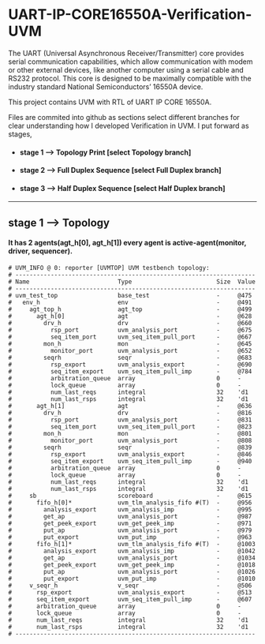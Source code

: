 # UART-IP-CORE16550A-Verification-UVM
The UART (Universal Asynchronous Receiver/Transmitter) core provides serial  communication capabilities, 
  which allow communication with modem or other external  devices, like another computer using a serial cable and RS232 protocol. 
This core is  designed to be maximally compatible with the industry standard National  Semiconductors’ 16550A device. 

This project contains UVM with RTL of UART IP CORE 16550A.

Files are commited into github as sections select different branches for clear understanding how I developed Verification in UVM.
I put forward as stages, 
   - #### stage 1 --> Topology Print [select Topology branch]
   - #### stage 2 --> Full Duplex Sequence [select Full Duplex branch]
   - #### stage 3 --> Half Duplex Sequence [select Half Duplex branch]
***

## stage 1 --> Topology

#### It has 2 agents(agt_h[0], agt_h[1]) every agent is active-agent(monitor, driver, sequencer).

```
# UVM_INFO @ 0: reporter [UVMTOP] UVM testbench topology:
# --------------------------------------------------------------------
# Name                         Type                        Size  Value
# --------------------------------------------------------------------
# uvm_test_top                 base_test                   -     @475 
#   env_h                      env                         -     @491 
#     agt_top_h                agt_top                     -     @499 
#       agt_h[0]               agt                         -     @628 
#         drv_h                drv                         -     @660 
#           rsp_port           uvm_analysis_port           -     @675 
#           seq_item_port      uvm_seq_item_pull_port      -     @667 
#         mon_h                mon                         -     @645 
#           monitor_port       uvm_analysis_port           -     @652 
#         seqrh                seqr                        -     @683 
#           rsp_export         uvm_analysis_export         -     @690 
#           seq_item_export    uvm_seq_item_pull_imp       -     @784 
#           arbitration_queue  array                       0     -    
#           lock_queue         array                       0     -    
#           num_last_reqs      integral                    32    'd1  
#           num_last_rsps      integral                    32    'd1  
#       agt_h[1]               agt                         -     @636 
#         drv_h                drv                         -     @816 
#           rsp_port           uvm_analysis_port           -     @831 
#           seq_item_port      uvm_seq_item_pull_port      -     @823 
#         mon_h                mon                         -     @801 
#           monitor_port       uvm_analysis_port           -     @808 
#         seqrh                seqr                        -     @839 
#           rsp_export         uvm_analysis_export         -     @846 
#           seq_item_export    uvm_seq_item_pull_imp       -     @940 
#           arbitration_queue  array                       0     -    
#           lock_queue         array                       0     -    
#           num_last_reqs      integral                    32    'd1  
#           num_last_rsps      integral                    32    'd1  
#     sb                       scoreboard                  -     @615 
#       fifo_h[0]*             uvm_tlm_analysis_fifo #(T)  -     @956 
#         analysis_export      uvm_analysis_imp            -     @995 
#         get_ap               uvm_analysis_port           -     @987 
#         get_peek_export      uvm_get_peek_imp            -     @971 
#         put_ap               uvm_analysis_port           -     @979 
#         put_export           uvm_put_imp                 -     @963 
#       fifo_h[1]*             uvm_tlm_analysis_fifo #(T)  -     @1003
#         analysis_export      uvm_analysis_imp            -     @1042
#         get_ap               uvm_analysis_port           -     @1034
#         get_peek_export      uvm_get_peek_imp            -     @1018
#         put_ap               uvm_analysis_port           -     @1026
#         put_export           uvm_put_imp                 -     @1010
#     v_seqr_h                 v_seqr                      -     @506 
#       rsp_export             uvm_analysis_export         -     @513 
#       seq_item_export        uvm_seq_item_pull_imp       -     @607 
#       arbitration_queue      array                       0     -    
#       lock_queue             array                       0     -    
#       num_last_reqs          integral                    32    'd1  
#       num_last_rsps          integral                    32    'd1  
# --------------------------------------------------------------------

```



    
    
